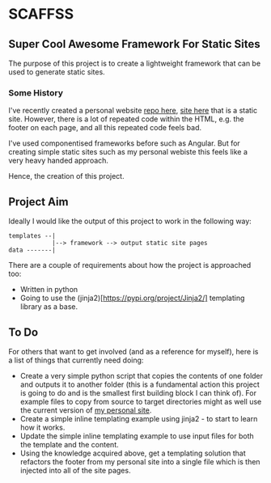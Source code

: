 # SCAFFSS

## Super Cool Awesome Framework For Static Sites

The purpose of this project is to create a lightweight framework that can be used to generate static sites.

### Some History

I've recently created a personal website [repo here](https://github.com/twarsop/personal-website), [site here](http://tomwarsop.com/) that is a static site. However, there is a lot of repeated code within the HTML, e.g. the footer on each page, and all this repeated code feels bad.

I've used componentised frameworks before such as Angular. But for creating simple static sites such as my personal webiste this feels like a very heavy handed approach.

Hence, the creation of this project.

## Project Aim

Ideally I would like the output of this project to work in the following way:

```
templates --|
            |--> framework --> output static site pages
data -------|
```

There are a couple of requirements about how the project is approached too:
- Written in python
- Going to use the (jinja2)[https://pypi.org/project/Jinja2/] templating library as a base.

## To Do

For others that want to get involved (and as a reference for myself), here is a list of things that currently need doing:
- Create a very simple python script that copies the contents of one folder and outputs it to another folder (this is a fundamental action this project is going to do and is the smallest first building block I can think of). For example files to copy from source to target directories might as well use the current version of [my personal site](https://github.com/twarsop/personal-website).
- Create a simple inline templating example using jinja2 - to start to learn how it works.
- Update the simple inline templating example to use input files for both the template and the content.
- Using the knowledge acquired above, get a templating solution that refactors the footer from my personal site into a single file which is then injected into all of the site pages.